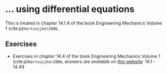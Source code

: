 # ... using differential equations

This is treated in chapter 14.1.4 of the book Engineering Mechanics Volume 1 {cite:p}`Hartsuijker2006`.

## Exercises
- Exercises in chapter 14.4 of the book Engineering Mechanics Volume 1 {cite:p}`Hartsuijker2006`, answers are available on [this website](https://icozct.tudelft.nl/TUD_CT/bookanswers/vol1/Chapter14/): 14.1 - 14.49